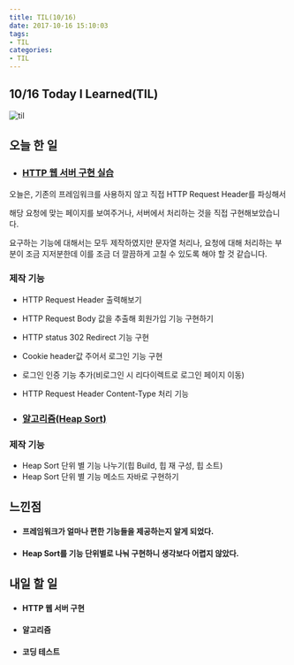 ```yaml
---
title: TIL(10/16)
date: 2017-10-16 15:10:03
tags:
- TIL
categories:
- TIL
---
```


## **10/16 Today I Learned(TIL)**

![til](/images/til/til.jpg)

## 오늘 한 일
- ### [HTTP 웹 서버 구현 실습](https://github.com/xmfpes/java-was/commit/26fde28bd9450a3d44ff02d4af676848cae9db5e)

오늘은, 기존의 프레임워크를 사용하지 않고 직접 HTTP Request Header를 파싱해서

해당 요청에 맞는 페이지를 보여주거나, 서버에서 처리하는 것을 직접 구현해보았습니다.

요구하는 기능에 대해서는 모두 제작하였지만 문자열 처리나, 요청에 대해 처리하는 부분이 조금 지저분한데 이를 조금 더 깔끔하게 고칠 수 있도록 해야 할 것 같습니다.

### 제작 기능

- HTTP Request Header 출력해보기
- HTTP Request Body 값을 추출해 회원가입 기능 구현하기
- HTTP status 302 Redirect 기능 구현
- Cookie header값 주어서 로그인 기능 구현
- 로그인 인증 기능 추가(비로그인 시 리다이렉트로 로그인 페이지 이동)
- HTTP Request Header Content-Type 처리 기능

- ### [알고리즘(Heap Sort)](https://xmfpes.github.io/algorithm-study/daily-algorithm-11/) 


### 제작 기능

- Heap Sort 단위 별 기능 나누기(힙 Build, 힙 재 구성, 힙 소트)
- Heap Sort 단위 별 기능 메소드 자바로 구현하기


## 느낀점

- #### 프레임워크가 얼마나 편한 기능들을 제공하는지 알게 되었다.
- #### Heap Sort를 기능 단위별로 나눠 구현하니 생각보다 어렵지 않았다.


## 내일 할 일

- #### HTTP 웹 서버 구현
- #### 알고리즘
- #### 코딩 테스트